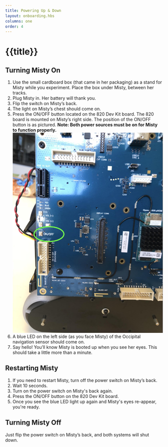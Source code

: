```yaml
---
title: Powering Up & Down
layout: onboarding.hbs
columns: one
order: 4
---
```


# {{title}}

## Turning Misty On

1. Use the small cardboard box (that came in her packaging) as a stand for Misty while you experiment. Place the box under Misty, between her tracks.
2. Plug Misty in. Her battery will thank you.
3. Flip the switch on Misty’s back.
4. The light on Misty’s chest should come on.
5. Press the ON/OFF button located on the 820 Dev Kit board. The 820 board is mounted on Misty’s right side. The position of the ON/OFF button is as pictured. **Note: Both power sources must be on for Misty to function properly.**
![820 Board ON/OFF button](../../../assets/images/820_board.jpg)
6. A blue LED on the left side (as you face Misty) of the Occipital navigation sensor should come on.
7. Say hello! You’ll know Misty is booted up when you see her eyes. This should take a little more than a minute.

## Restarting Misty

1. If you need to restart Misty, turn off the power switch on Misty’s back.
2. Wait 10 seconds.
3. Turn on the power switch on Misty's back again.
4. Press the ON/OFF button on the 820 Dev Kit board.
5. Once you see the blue LED light up again and Misty's eyes re-appear, you're ready.

## Turning Misty Off

Just flip the power switch on Misty’s back, and both systems will shut down.
